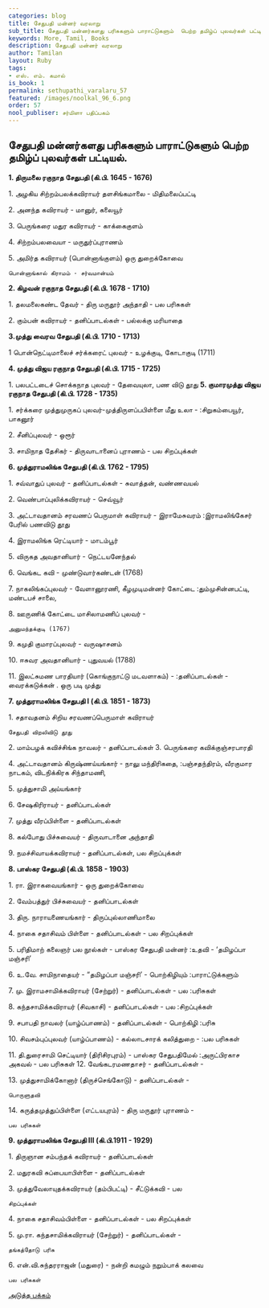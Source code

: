 ```yaml
---
categories: blog
title: சேதுபதி மன்னர் வரலாறு
sub_title: சேதுபதி மன்னர்களது பரிசுகளும் பாராட்டுகளும்  பெற்ற தமிழ்ப் புலவர்கள் பட்டியல்.
keywords: More, Tamil, Books
description: சேதுபதி மன்னர் வரலாறு
author: Tamilan
layout: Ruby
tags:
- எஸ். எம். கமால்
is_book: 1
permalink: sethupathi_varalaru_57
featured: /images/noolkal_96_6.png
order: 57
nool_publiser: சர்மிளா பதிப்பகம்
---
```



## சேதுபதி மன்னர்களது பரிசுகளும் பாராட்டுகளும் பெற்ற தமிழ்ப் புலவர்கள் பட்டியல்.

**1\. திருமலை ரகுநாத சேதுபதி (கி.பி. 1645 - 1676)**

1\. அழகிய சிற்றம்பலக்கவிராயர் தளசிங்கமாலை - மிதிமலைப்பட்டி

2\. அனந்த கவிராயர் - மானுர், கலையூர்

3\. பெருங்கரை மதுர கவிராயர் - காக்கைகுளம்

4\. சிற்றம்பலவையா - மருதுர்ப்புராணம்

5\. அமிர்த கவிராயர் (பொன்னாங்குளம்) ஒரு துறைக்கோவை

    
    
    பொன்னாங்கால் கிராமம் - சர்வமான்யம்
    

**2\. கிழவன் ரகுநாத சேதுபதி (கி.பி. 1678 - 1710)**

1\. தலமலைகண்ட தேவர் - திரு மருதூர் அந்தாதி - பல பரிசுகள்

2\. கும்பன் கவிராயர் - தனிப்பாடல்கள் - பல்லக்கு மரியாதை

**3.முத்து வைரவ சேதுபதி (கி.பி. 1710 - 1713)**

1 பொன்நெட்டிமாலைச் சர்க்கரைட் புலவர் - உழக்குடி, கோடாகுடி (1711)

**4\. முத்து விஜய ரகுநாத சேதுபதி (கி.பி. 1715 - 1725)**

1\. பலபட்டடைச் சொக்கநாத புலவர் - தேவையுலா, பண விடு தூது **5\. குமாரமுத்து விஜய ரகுநாத சேதுபதி (கி.பி. 1728 - 1735)**

1\. சர்க்கரை முத்துமுருகப் புலவர்-முத்திருளப்பபிள்ளை மீது உலா - :சிறுகம்பையூர், பாகனூர்

2\. சீனிப்புலவர் - ஒரூர்

3\. சாமிநாத தேசிகர் - திருவாடானைப் புராணம் - பல சிறப்புக்கள்

**6\. முத்துராமலிங்க சேதுபதி (கி.பி. 1762 - 1795)**

1\. சவ்வாதுப் புலவர் - தனிப்பாடல்கள் - சுவாத்தன், வண்ணவயல்

2\. வெண்பாப்புலிக்கவிராயர் - செவ்வூர்

3\. அட்டாவதானம் சரவணப் பெருமாள் கவிராயர் - இராமேசுவரம் :இராமலிங்கேசர் பேரில் பணவிடு தூது

4\. இராமலிங்க ரெட்டியார் - மாடம்பூர்

5\. விருகத அவதானியார் - நெட்டயனேந்தல்

6\. வெங்கட கவி - முண்டுவார்கண்டன் (1768)

7\. நாகலிங்கப்புலவர் - வேளானூரணி, கீழமுடிமன்னர் கோட்டை :தும்முசின்னபட்டி, மண்டபச் சாலை,

8\. ஊருணிக் கோட்டை மாசிலாமணிப் புலவர் -

    
    
    அனுமந்தக்குடி (1767)
    

9\. கமுதி குமாரப்புலவர் - வருஷாசனம்

10\. ஈசுவர அவதானியார் - புதுவயல் (1788)

11\. இலட்சுமண பாரதியார் (கொங்குநாட்டு மடவளாகம்) - :தனிப்பாடல்கள் - வைரக்கடுக்கன் . ஒரு படி முத்து

**7\. முத்துராமலிங்க சேதுபதி I (கி.பி. 1851 - 1873)**

1\. சதாவதனம் சிறிய சரவணப்பெருமாள் கவிராயர்

    
    
    சேதுபதி விறலிவிடு தூது
    

2\. மாம்பழக் கவிச்சிங்க நாவலர் - தனிப்பாடல்கள் 3. பெருங்கரை கவிக்குஞ்சரபாரதி

4\. அட்டாவதானம் கிருஷ்ணய்யங்கார் - நாலு மந்திரிகதை, :பஞ்சதந்திரம், வீரகுமார நாடகம், விடநிக்கிரக சிந்தாமணி,

5\. முத்துசாமி அய்யங்கார்

6\. சேஷகிரிராயர் - தனிப்பாடல்கள்

7\. முத்து வீரப்பிள்ளை - தனிப்பாடல்கள்

8\. கல்போது பிச்சுவையர் - திருவாடானை அந்தாதி

9\. நமச்சிவாயக்கவிராயர் - தனிப்பாடல்கள், பல சிறப்புக்கள்

**8\. பாஸ்கர சேதுபதி (கி.பி. 1858 - 1903)**

1\. ரா. இராகவையங்கார் - ஒரு துறைக்கோவை

2\. வேம்பத்துர் பிச்சுவையர் - தனிப்பாடல்கள்

3\. திரு. நாராயணையங்கார் - திருப்புல்லாணிமாலை

4\. நாகை சதாசிவம் பிள்ளை - தனிப்பாடல்கள் - பல சிறப்புக்கள்

5\. பரிதிமாற் கலைஞர் பல நூல்கள் - பாஸ்கர சேதுபதி மன்னர் :உதவி - ‘தமிழப்பா மஞ்சரி’

6\. உ.வே. சாமிநாதையர் - “தமிழப்பா மஞ்சரி’ - பொற்கிழியும் :பாராட்டுக்களும்

7\. மு. இராமசாமிக்கவிராயர் (சேற்றுர்) - தனிப்பாடல்கள் - பல :பரிசுகள்

8\. கந்தசாமிக்கவிராயர் (சிவகாசி) - தனிப்பாடல்கள் - பல :சிறப்புக்கள்

9\. சபாபதி நாவலர் (யாழ்ப்பாணம்) - தனிப்பாடல்கள் - பொற்கிழி :பரிசு

10\. சிவசம்புப்புலவர் (யாழ்ப்பாணம்) - கல்லாடசாரக் கலித்துறை - :பல பரிசுகள்

11\. தி.துரைசாமி செட்டியார் (திரிசிரபுரம்) - பாஸ்கர சேதுபதிமேல் :அருட்பிரகாச அகவல் - பல பரிசுகள் 12. வேங்கடரமணதாசர் - தனிப்பாடல்கள் -

13\. முத்துசாமிக்கோனார் (திருச்செங்கோடு) - தனிப்பாடல்கள் -

    
    
    பொருளுதவி
    

14\. கருத்தமுத்துப்பிள்ளை (எட்டயபுரம்) - திரு மருதூர் புராணம் -

    
    
    பல பரிசுகள்
    

**9\. முத்துராமலிங்க சேதுபதி III (கி.பி.1911 - 1929)**

1\. திருஞான சம்பந்தக் கவிராயர் - தனிப்பாடல்கள்

2\. மதுரகவி சுப்பையாபிள்ளை - தனிப்பாடல்கள்

3\. முத்துவேலாயுதக்கவிராயர் (தம்பிபட்டி) - சீட்டுக்கவி - பல

    
    
    சிறப்புக்கள்
    

4\. நாகை சதாசிவம்பிள்ளை - தனிப்பாடல்கள் - பல சிறப்புக்கள்

5\. மு.ரா. கந்தசாமிக்கவிராயர் (சேற்றுர்) - தனிப்பாடல்கள் -

    
    
    தங்கத்தோடு பரிசு
    

6\. என்.வி.சுந்தரராஜன் (மதுரை) - நன்றி கமழும் நறும்பாக் கலவை

    
    
    பல பரிசுகள் ﻿﻿
    

[அடுத்த பக்கம்](sethupathi_varalaru_58)